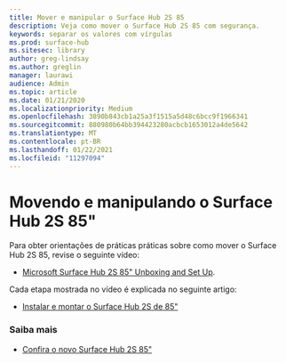 ```yaml
---
title: Mover e manipular o Surface Hub 2S 85
description: Veja como mover o Surface Hub 2S 85 com segurança.
keywords: separar os valores com vírgulas
ms.prod: surface-hub
ms.sitesec: library
author: greg-lindsay
ms.author: greglin
manager: laurawi
audience: Admin
ms.topic: article
ms.date: 01/21/2020
ms.localizationpriority: Medium
ms.openlocfilehash: 3890b843cb1a25a3f1515a5d48c6bcc9f1966341
ms.sourcegitcommit: 880980b64bb394423280acbcb1653012a4de5642
ms.translationtype: MT
ms.contentlocale: pt-BR
ms.lasthandoff: 01/22/2021
ms.locfileid: "11297094"
---
```

# Movendo e manipulando o Surface Hub 2S 85"

Para obter orientações de práticas práticas sobre como mover o Surface Hub 2S 85, revise o seguinte vídeo: 
- [Microsoft Surface Hub 2S 85" Unboxing and Set Up](https://aka.ms/Hub2S85Unboxing). 

Cada etapa mostrada no vídeo é explicada no seguinte artigo:

- [Instalar e montar o Surface Hub 2S de 85"](surface-hub-2s-85-install-mount.md)

### Saiba mais
- [Confira o novo Surface Hub 2S 85"](https://techcommunity.microsoft.com/t5/surface-it-pro-blog/inside-look-at-the-new-surface-hub-2s-85/ba-p/1721773)

